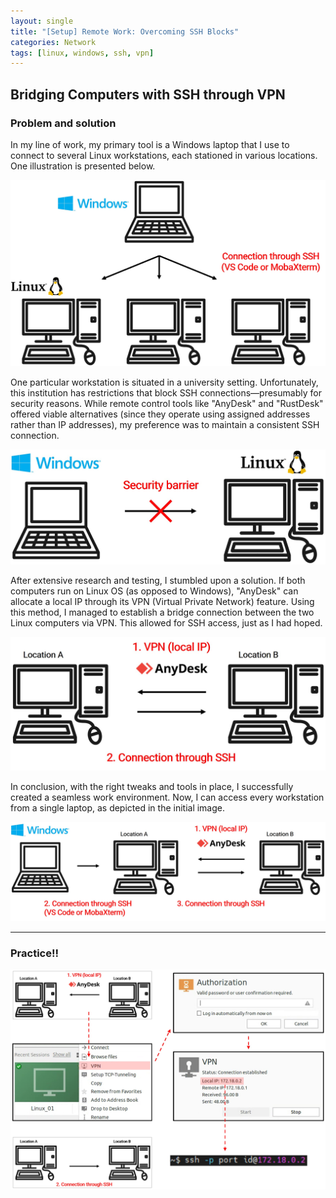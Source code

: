 ```yaml
---
layout: single
title: "[Setup] Remote Work: Overcoming SSH Blocks"
categories: Network
tags: [linux, windows, ssh, vpn]
---
```


## Bridging Computers with SSH through VPN

### Problem and solution

In my line of work, my primary tool is a Windows laptop that I use to connect to several Linux workstations, each stationed in various locations. One illustration is presented below.

<img src="../../images/2023-09-07-vpn-remote/af1a3f3d0e4fcf809648d687127514371887eef9.jpg" title="" alt="pic1.jpg" data-align="center">

One particular workstation is situated in a university setting. Unfortunately, this institution has restrictions that block SSH connections—presumably for security reasons. While remote control tools like "AnyDesk" and "RustDesk" offered viable alternatives (since they operate using assigned addresses rather than IP addresses), my preference was to maintain a consistent SSH connection.

![pic2.jpg](../../images/2023-09-07-vpn-remote/2e966e778466ddf799b6c0d8627d4086353299f8.jpg)

After extensive research and testing, I stumbled upon a solution. If both computers run on Linux OS (as opposed to Windows), "AnyDesk" can allocate a local IP through its VPN (Virtual Private Network) feature. Using this method, I managed to establish a bridge connection between the two Linux computers via VPN. This allowed for SSH access, just as I had hoped.

![pic3.jpg](../../images/2023-09-07-vpn-remote/401efaf1de7f2a459548cfc9d94206ee57be889c.jpg)

In conclusion, with the right tweaks and tools in place, I successfully created a seamless work environment. Now, I can access every workstation from a single laptop, as depicted in the initial image.

![pic4.jpg](../../images/2023-09-07-vpn-remote/615205ed56c35f6633962bb7be560ea8a63115eb.jpg)

---

### Practice!!

![pic5.jpg](../../images/2023-09-07-vpn-remote/389039d1ecab32572ad0c827ddddb42f7520dceb.jpg)